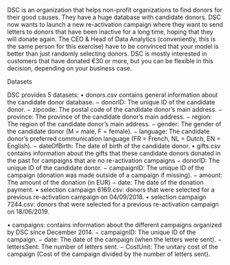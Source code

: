 DSC is an organization that helps non-profit organizations to find donors for their good causes. 
They have a huge database with candidate donors. DSC now wants to launch a new re-activation 
campaign where they want to send letters to donors that have been inactive for a long time, 
hoping that they will donate again. The CEO & Head of Data Analytics (conveniently, this is the 
same person for this exercise) have to be convinced that your model is better than just randomly 
selecting donors.
DSC is mostly interested in customers that have donated €30 or more, but you can be flexible in 
this decision, depending on your business case.

Datasets

DSC provides 5 datasets:
• donors.csv contains general information about the candidate donor database.
− donorID: The unique ID of the candidate donor.
− zipcode: The postal code of the candidate donor’s main address.
− province: The province of the candidate donor’s main address.
− region: The region of the candidate donor’s main address.
− gender: The gender of the candidate donor (M = male, F = female).
− language: The candidate donor’s preferred communication language (FR = French, NL 
= Dutch, EN = English).
− dateOfBirth: The date of birth of the candidate donor.
• gifts.csv contains information about the gifts that these candidate donors donated in the 
past for campaigns that are no re-activation campaigns
− donorID: The unique ID of the candidate donor.
− campaignID: The unique ID of the campaign (donation was made outside of a campaign 
if missing).
− amount: The amount of the donation (in EUR)
− date: The date of the donation payment.
• selection campaign 6169.csv: donors that were selected for a previous re-activation 
campaign on 04/09/2018.
• selection campaign 7244.csv: donors that were selected for a previous re-activation 
campaign on 18/06/2019.
 
• campaigns: contains information about the different campaigns organized by DSC since 
December 2014.
− campaignID: The unique ID of the campaign.
− date: The date of the campaign (when the letters were sent).
− lettersSent: The number of letters sent.
− CostUnit: The unitary cost of the campaign (Cost of the campaign divided by the number 
of letters sent).
